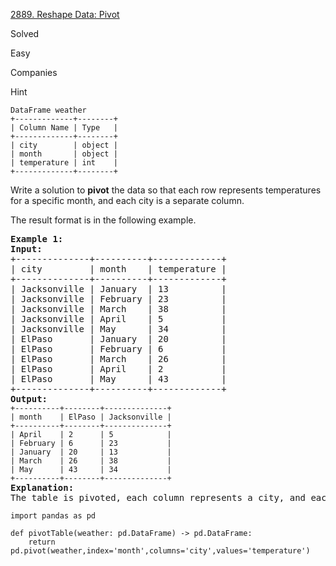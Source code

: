 [2889. Reshape Data: Pivot](https://leetcode.com/problems/reshape-data-pivot/)

Solved

Easy

Companies

Hint

```
DataFrame weather
+-------------+--------+
| Column Name | Type   |
+-------------+--------+
| city        | object |
| month       | object |
| temperature | int    |
+-------------+--------+
```

Write a solution to **pivot** the data so that each row represents temperatures for a specific month, and each city is a separate column.

The result format is in the following example.

<pre><strong class="example">Example 1:</strong>
<strong>Input:</strong>
+--------------+----------+-------------+
| city         | month    | temperature |
+--------------+----------+-------------+
| Jacksonville | January  | 13          |
| Jacksonville | February | 23          |
| Jacksonville | March    | 38          |
| Jacksonville | April    | 5           |
| Jacksonville | May      | 34          |
| ElPaso       | January  | 20          |
| ElPaso       | February | 6           |
| ElPaso       | March    | 26          |
| ElPaso       | April    | 2           |
| ElPaso       | May      | 43          |
+--------------+----------+-------------+
<strong>Output:</strong><code>
+----------+--------+--------------+
| month    | ElPaso | Jacksonville |
+----------+--------+--------------+
| April    | 2      | 5            |
| February | 6      | 23           |
| January  | 20     | 13           |
| March    | 26     | 38           |
| May      | 43     | 34           |
+----------+--------+--------------+</code>
<strong>Explanation:
</strong>The table is pivoted, each column represents a city, and each row represents a specific month.</pre>


```
import pandas as pd

def pivotTable(weather: pd.DataFrame) -> pd.DataFrame:
    return pd.pivot(weather,index='month',columns='city',values='temperature')
```
